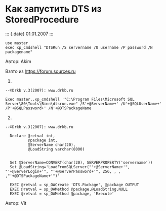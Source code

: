 Как запустить DTS из StoredProcedure
====================================

::: {.date}
01.01.2007
:::

    use master
    exec xp_cmdshell "DTSRun /S servername /U username /P password /N packagename"

Автор: Akim

Взято из <https://forum.sources.ru>

1.

    --©Drkb v.3(2007): www.drkb.ru

    Exec master..xp_cmdshell '"C:\Program Files\Microsoft SQL Server\80\Tools\Binn\dtsrun.exe" /S'+@ServerName+' /U'+@SQLUserName+' /P'+@SQLPassword+' /N'+@DTSPackageName

2.

    --©Drkb v.3(2007): www.drkb.ru
     
      Declare @retval int,
              @package int,
              @ServerName char(20),
              @LoadString varchar(8000)
     
     
      Set @ServerName=CONVERT(char(20), SERVERPROPERTY('servername'))
      Set @LoadString='LoadFromSQLServer("'+@ServerName+'", "'+@ServerLogin+'", "'+@ServerPassword+'", 256, , , ,"'+@DTSPackageName+'")'
     
      EXEC @retval = sp_OACreate 'DTS.Package', @package OUTPUT
      EXEC @retval = sp_OAMethod @package,@LoadString,NULL
      EXEC @retval = sp_OAMethod @package, 'Execute'

Автор: Vit
